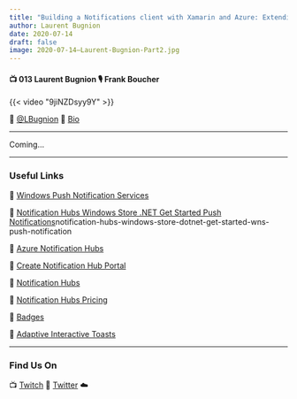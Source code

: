 ```yaml
---
title: "Building a Notifications client with Xamarin and Azure: Extending the infrastructure to Windows and adding the Notification Hub - Part 2"
author: Laurent Bugnion
date: 2020-07-14
draft: false
image: 2020-07-14–Laurent-Bugnion-Part2.jpg
---
```


#### 📺 013 Laurent Bugnion 🎙️ Frank Boucher

<!--more-->

{{< video "9jiNZDsyy9Y" >}}

🔗 [@LBugnion](https://twitter.com/lbugnion)
🔗 [Bio](https://developer.microsoft.com/en-us/advocates/laurent_bugnion)

---

Coming...

---

### Useful Links

🔗 [Windows Push Notification Services](https://docs.microsoft.com/en-us/windows/uwp/design/shell/tiles-and-notifications/windows-push-notification-services--wns--overview)

🔗 [Notification Hubs Windows Store .NET Get Started Push Notifications](https://docs.microsoft.com/en-us/azure/notification-hubs/)notification-hubs-windows-store-dotnet-get-started-wns-push-notification

🔗 [Azure Notification Hubs](https://docs.microsoft.com/en-us/azure/notification-hubs/)

🔗 [Create Notification Hub Portal](https://docs.microsoft.com/en-us/azure/notification-hubs/create-notification-hub-portal)

🔗 [Notification Hubs](https://azure.microsoft.com/en-us/services/notification-hubs/)

🔗 [Notification Hubs Pricing](https://azure.microsoft.com/en-us/pricing/details/notification-hubs/)

🔗 [Badges](https://docs.microsoft.com/en-us/windows/uwp/design/shell/tiles-and-notifications/badges)

🔗 [Adaptive Interactive Toasts](https://docs.microsoft.com/en-us/windows/uwp/design/shell/tiles-and-notifications/adaptive-interactive-toasts)

---

### Find Us On

📺 [Twitch](https://www.twitch.tv/microsoftdeveloper)
🔗 [Twitter](https://twitter.com/fboucheros)
☁️
